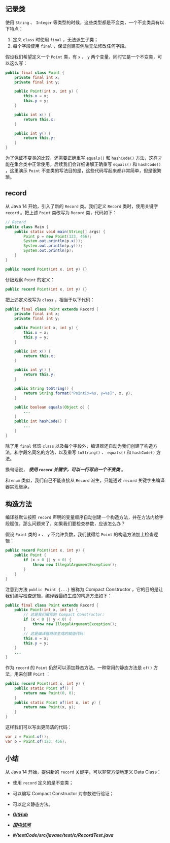 ## 记录类

使用 `String` 、 `Integer` 等类型的时候，这些类型都是不变类，一个不变类具有以下特点：

1. 定义 `class` 时使用 `final` ，无法派生子类；
2. 每个字段使用 `final` ，保证创建实例后无法修改任何字段。

假设我们希望定义一个 `Point` 类，有 `x` 、 `y` 两个变量，同时它是一个不变类，可以这么写：


```java
public final class Point {
    private final int x;
    private final int y;

    public Point(int x, int y) {
        this.x = x;
        this.y = y;
    }

    public int x() {
        return this.x;
    }

    public int y() {
        return this.y;
    }
}
```

为了保证不变类的比较，还需要正确重写 `equals()` 和 `hashCode()` 方法，这样才能在集合类中正常使用。后续我们会详细讲解正确重写 `equals()` 和 `hashCode()` ，这里演示 `Point` 不变类的写法目的是，这些代码写起来都非常简单，但是很繁琐。


## record


从 Java 14 开始，引入了新的 `Record` 类。我们定义 `Record` 类时，使用关键字 `record` 。把上述 `Point` 类改写为 `Record` 类，代码如下：


```java
// Record
public class Main {
    public static void main(String[] args) {
        Point p = new Point(123, 456);
        System.out.println(p.x());
        System.out.println(p.y());
        System.out.println(p);
    }
}

public record Point(int x, int y) {}
```


仔细观察 `Point` 的定义：

```java
public record Point(int x, int y) {}
```

把上述定义改写为 `class` ，相当于以下代码：

```java
public final class Point extends Record {
    private final int x;
    private final int y;

    public Point(int x, int y) {
        this.x = x;
        this.y = y;
    }

    public int x() {
        return this.x;
    }

    public int y() {
        return this.y;
    }

    public String toString() {
        return String.format("Point[x=%s, y=%s]", x, y);
    }

    public boolean equals(Object o) {
        ...
    }
    public int hashCode() {
        ...
    }
}
```

除了用 `final` 修饰 `class` 以及每个字段外，编译器还自动为我们创建了构造方法，和字段名同名的方法，以及重写 `toString()` 、 `equals()` 和 `hashCode()` 方法。

换句话说， ***使用 `record` 关键字，可以一行写出一个不变类*** 。

和 `enum` 类似，我们自己不能直接从 `Record` 派生，只能通过 `record` 关键字由编译器实现继承。


## 构造方法

编译器默认按照 `record` 声明的变量顺序自动创建一个构造方法，并在方法内给字段赋值。那么问题来了，如果我们要检查参数，应该怎么办？

假设 `Point` 类的 `x` 、 `y` 不允许负数，我们就得给 `Point` 的构造方法加上检查逻辑：

```java
public record Point(int x, int y) {
    public Point {
        if (x < 0 || y < 0) {
            throw new IllegalArgumentException();
        }
    }
}
```

注意到方法 `public Point {...}` 被称为 Compact Constructor ，它的目的是让我们编写检查逻辑，编译器最终生成的构造方法如下：

```java
public final class Point extends Record {
    public Point(int x, int y) {
        // 这是我们编写的 Compact Constructor:
        if (x < 0 || y < 0) {
            throw new IllegalArgumentException();
        }
        // 这是编译器继续生成的赋值代码:
        this.x = x;
        this.y = y;
    }
    ...
}
```


作为 `record` 的 `Point` 仍然可以添加静态方法。一种常用的静态方法是 `of()` 方法，用来创建 `Point` ：

```java
public record Point(int x, int y) {
    public static Point of() {
        return new Point(0, 0);
    }
    public static Point of(int x, int y) {
        return new Point(x, y);
    }
}
```

这样我们可以写出更简洁的代码：

```java
var z = Point.of();
var p = Point.of(123, 456);
```


## 小结

从 Java 14 开始，提供新的 `record` 关键字，可以非常方便地定义 Data Class：

- 使用 `record` 定义的是不变类；
- 可以编写 Compact Constructor 对参数进行验证；
- 可以定义静态方法。



- [***GitHub***](https://github.com/Lxzz24/Repo/tree/main/testCode/src/javase/test/c/RecordTest.java)
- [***国内访问***](https://gitee.com/lxzz24/Repo/tree/main/testCode/src/javase/test/c/RecordTest.java)
- ***#/testCode/src/javase/test/c/RecordTest.java*** 


